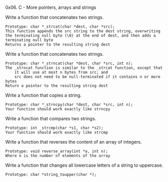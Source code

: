 0x06. C - More pointers, arrays and strings

Write a function that concatenates two strings.

    Prototype: char *_strcat(char *dest, char *src);
    This function appends the src string to the dest string, overwriting the terminating null byte (\0) at the end of dest, and then adds a terminating null byte
    Returns a pointer to the resulting string dest

Write a function that concatenates two strings.

    Prototype: char *_strncat(char *dest, char *src, int n);
    The _strncat function is similar to the _strcat function, except that
        it will use at most n bytes from src; and
        src does not need to be null-terminated if it contains n or more bytes
    Return a pointer to the resulting string dest

Write a function that copies a string.

    Prototype: char *_strncpy(char *dest, char *src, int n);
    Your function should work exactly like strncpy

Write a function that compares two strings.

    Prototype: int _strcmp(char *s1, char *s2);
    Your function should work exactly like strcmp
Write a function that reverses the content of an array of integers.

    Prototype: void reverse_array(int *a, int n);
    Where n is the number of elements of the array
Write a function that changes all lowercase letters of a string to uppercase.

    Prototype: char *string_toupper(char *);


